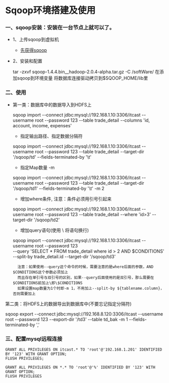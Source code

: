 # Sqoop环境搭建及使用

### 一、sqoop安装：安装在一台节点上就可以了。

* 1、上传sqoop到虚拟机

     * [先获得sqoop](https://github.com/sunnyandgood/BigData/blob/master/Sqoop/sqoop-1.4.4.bin__hadoop-2.0.4-alpha.tar.gz)

* 2、安装和配置
	
	tar -zxvf sqoop-1.4.4.bin__hadoop-2.0.4-alpha.tar.gz -C /softWare/
	在添加sqoop到环境变量
	将数据库连接驱动拷贝到$SQOOP_HOME/lib里
	
### 二、使用

* 第一类：数据库中的数据导入到HDFS上

	sqoop import --connect jdbc:mysql://192.168.1.10:3306/itcast --username root --password 123  --table trade_detail --columns 'id, account, income, expenses'
		
	* 指定输出路径、指定数据分隔符
	
	 sqoop import --connect jdbc:mysql://192.168.1.10:3306/itcast --username root --password 123  --table trade_detail --target-dir '/sqoop/td' --fields-terminated-by '\t'
		
	* 指定Map数量 -m 
	
	sqoop import --connect jdbc:mysql://192.168.1.10:3306/itcast --username root --password 123  --table trade_detail --target-dir '/sqoop/td1' --fields-terminated-by '\t' -m 2

	* 增加where条件, 注意：条件必须用引号引起来
	
	sqoop import --connect jdbc:mysql://192.168.1.10:3306/itcast --username root --password 123  --table trade_detail --where 'id>3' --target-dir '/sqoop/td2' 

	* 增加query语句(使用 \ 将语句换行)
	
	sqoop import --connect jdbc:mysql://192.168.1.10:3306/itcast --username root --password 123 \
--query 'SELECT * FROM trade_detail where id > 2 AND $CONDITIONS' --split-by trade_detail.id --target-dir '/sqoop/td3'
		
		注意：如果使用--query这个命令的时候，需要注意的是where后面的参数，AND $CONDITIONS这个参数必须加上
		而且存在单引号与双引号的区别，如果--query后面使用的是双引号，那么需要在$CONDITIONS前加上\即\$CONDITIONS
		如果设置map数量为1个时即-m 1，不用加上--split-by ${tablename.column}，否则需要加上
		
第二类：将HDFS上的数据导出到数据库中(不要忘记指定分隔符)

sqoop export --connect jdbc:mysql://192.168.8.120:3306/itcast --username root --password 123 --export-dir '/td3' --table td_bak -m 1 --fields-terminated-by ','
	
### 三、配置mysql远程连接

	GRANT ALL PRIVILEGES ON itcast.* TO 'root'@'192.168.1.201' IDENTIFIED BY '123' WITH GRANT OPTION;
	FLUSH PRIVILEGES; 
	
	GRANT ALL PRIVILEGES ON *.* TO 'root'@'%' IDENTIFIED BY '123' WITH GRANT OPTION;
	FLUSH PRIVILEGES
